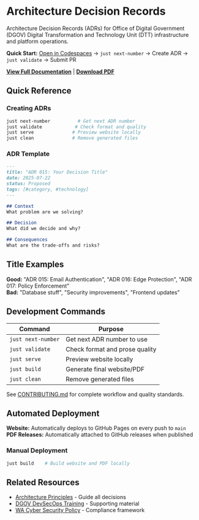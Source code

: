 # Architecture Decision Records

Architecture Decision Records (ADRs) for Office of Digital Government (DGOV) Digital Transformation and Technology Unit (DTT) infrastructure and platform operations.

**Quick Start:** [Open in Codespaces](https://codespaces.new/wagov-dtt/architecture-decision-records) → `just next-number` → Create ADR → `just validate` → Submit PR

[**View Full Documentation**](https://wagov-dtt.github.io/architecture-decision-records/) | [**Download PDF**](https://github.com/wagov-dtt/architecture-decision-records/releases/latest)

## Quick Reference

### Creating ADRs

```bash
just next-number          # Get next ADR number
just validate            # Check format and quality  
just serve              # Preview website locally
just clean              # Remove generated files
```

### ADR Template

```markdown
---
title: "ADR 015: Your Decision Title"
date: 2025-07-22
status: Proposed
tags: [#category, #technology]
---

## Context
What problem are we solving?

## Decision  
What did we decide and why?

## Consequences
What are the trade-offs and risks?
```

## Title Examples

**Good:** "ADR 015: Email Authentication", "ADR 016: Edge Protection", "ADR 017: Policy Enforcement"  
**Bad:** "Database stuff", "Security improvements", "Frontend updates"

## Development Commands

| Command | Purpose |
|---------|---------|
| `just next-number` | Get next ADR number to use |
| `just validate` | Check format and prose quality |
| `just serve` | Preview website locally |
| `just build` | Generate final website/PDF |
| `just clean` | Remove generated files |

See [CONTRIBUTING.md](CONTRIBUTING.md) for complete workflow and quality standards.

## Automated Deployment

**Website:** Automatically deploys to GitHub Pages on every push to `main`  
**PDF Releases:** Automatically attached to GitHub releases when published

### Manual Deployment

```bash
just build    # Build website and PDF locally
```

## Related Resources

- [Architecture Principles](./architecture-principles.qmd) - Guide all decisions
- [DGOV DevSecOps Training](https://soc.cyber.wa.gov.au/training/devsecops-induction/) - Supporting material
- [WA Cyber Security Policy](https://www.wa.gov.au/government/publications/2024-wa-government-cyber-security-policy) - Compliance framework
